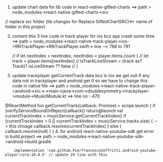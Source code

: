 
1. update chart data for lib code in react-native-gifted-charts
    ==> path > node_modules->react-native-gifted-charts->src
  
  // replace src folder (lib changes for Replace GiftedChartSRC)<== name of folder in this project

2. coment this 3 line code in  track player  for ios bcz app crash some time 
==> path > node_modules->react-native-track-player->ios->RNTrackPlayer->RNTrackPlayer.swift-> line --> 788 to 791

   // if let nextIndex = nextIndex, nextIndex < player.items.count {
        //     let track = player.items[nextIndex]
        //     isTrackLiveStream = (track as? Track)?.isLiveStream ?? false
        // }

3. update trackplayer getCurrentTrack data bcz in ios we get null if any data not in trackplayer and  android get 0 so we have to change this code in native file
==> path > node_modules->react-native-track-player->android->src->->main->java->com->doublesymmetry->trackplayer->module->MusicModule.kt ==> line no :-470


 @ReactMethod
    fun getCurrentTrack(callback: Promise) = scope.launch {
        if (verifyServiceBoundOrReject(callback)) return@launch
        val currentTrackIndex = musicService.getCurrentTrackIndex()
        if (currentTrackIndex > 0 || currentTrackIndex < musicService.tracks.size) { --> this chnage
            callback.resolve(currentTrackIndex)
        } else {
            callback.resolve(null)
        }
    }
4. for android  react-native-youtube-sdk get error in build project
==> path > node_modules->react-native-youtube-sdk->android->build.gradle
 
        implementation 'com.github.PierfrancescoSoffritti.android-youtube-player:core:10.0.5' // update 29 line with this


